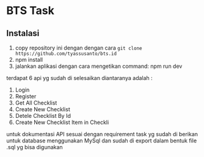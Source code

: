 # BTS Task

## Instalasi

1. copy repository ini dengan dengan cara `git clone https://github.com/tyassusanto/bts.id`
2. npm install 
3. jalankan aplikasi dengan cara mengetikan command: npm run dev

terdapat 6 api yg sudah di selesaikan diantaranya adalah : 
1. Login
2. Register
3. Get All Checklist 
4. Create New Checklist 
5. Detele Checklist By Id
6. Create New Checklist Item in Checkli 

untuk dokumentasi API sesuai dengan requirement task yg sudah di berikan
untuk database menggunakan MySql dan sudah di export dalam bentuk file .sql yg bisa digunakan 